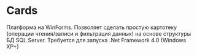 # Cards

Платформа на WinForms. Позволяет сделать простую картотеку (операции чтения/записи и фильтрация данных) на основе структуры БД SQL Server.
Требуется для запуска .Net Framework 4.0 (Windows XP+)
